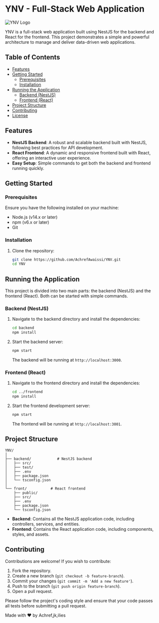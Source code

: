 # YNV - Full-Stack Web Application

![YNV Logo](https://via.placeholder.com/150?text=YNV+Logo)

YNV is a full-stack web application built using NestJS for the backend and React for the frontend. This project demonstrates a simple and powerful architecture to manage and deliver data-driven web applications.

## Table of Contents

- [Features](#features)
- [Getting Started](#getting-started)
  - [Prerequisites](#prerequisites)
  - [Installation](#installation)
- [Running the Application](#running-the-application)
  - [Backend (NestJS)](#backend-nestjs)
  - [Frontend (React)](#frontend-react)
- [Project Structure](#project-structure)
- [Contributing](#contributing)
- [License](#license)

## Features

- **NestJS Backend**: A robust and scalable backend built with NestJS, following best practices for API development.
- **React Frontend**: A dynamic and responsive frontend built with React, offering an interactive user experience.
- **Easy Setup**: Simple commands to get both the backend and frontend running quickly.

## Getting Started

### Prerequisites

Ensure you have the following installed on your machine:

- Node.js (v14.x or later)
- npm (v6.x or later)
- Git

### Installation

1. Clone the repository:

   ```bash
   git clone https://github.com/AchrefAwaissi/YNV.git
   cd YNV
   ```

## Running the Application

This project is divided into two main parts: the backend (NestJS) and the frontend (React). Both can be started with simple commands.

### Backend (NestJS)

1. Navigate to the backend directory and install the dependencies:

   ```bash
   cd backend
   npm install
   ```

2. Start the backend server:

   ```bash
   npm start
   ```

   The backend will be running at `http://localhost:3000`.

### Frontend (React)

1. Navigate to the frontend directory and install the dependencies:

   ```bash
   cd ../frontend
   npm install
   ```

2. Start the frontend development server:

   ```bash
   npm start
   ```

   The frontend will be running at `http://localhost:3001`.

## Project Structure

```
YNV/
│
├── backend/            # NestJS backend
│   ├── src/
│   ├── test/
│   ├── .env
│   ├── package.json
│   └── tsconfig.json
│
└── front/           # React frontend
    ├── public/
    ├── src/
    ├── .env
    ├── package.json
    └── tsconfig.json
```

- **Backend**: Contains all the NestJS application code, including controllers, services, and entities.
- **Frontend**: Contains the React application code, including components, styles, and assets.

## Contributing

Contributions are welcome! If you wish to contribute:

1. Fork the repository.
2. Create a new branch (`git checkout -b feature-branch`).
3. Commit your changes (`git commit -m 'Add a new feature'`).
4. Push to the branch (`git push origin feature-branch`).
5. Open a pull request.

Please follow the project's coding style and ensure that your code passes all tests before submitting a pull request.

Made with ❤️ by Achref,jk,ilies
